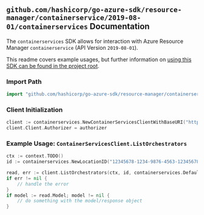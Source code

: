 
## `github.com/hashicorp/go-azure-sdk/resource-manager/containerservice/2019-08-01/containerservices` Documentation

The `containerservices` SDK allows for interaction with Azure Resource Manager `containerservice` (API Version `2019-08-01`).

This readme covers example usages, but further information on [using this SDK can be found in the project root](https://github.com/hashicorp/go-azure-sdk/tree/main/docs).

### Import Path

```go
import "github.com/hashicorp/go-azure-sdk/resource-manager/containerservice/2019-08-01/containerservices"
```


### Client Initialization

```go
client := containerservices.NewContainerServicesClientWithBaseURI("https://management.azure.com")
client.Client.Authorizer = authorizer
```


### Example Usage: `ContainerServicesClient.ListOrchestrators`

```go
ctx := context.TODO()
id := containerservices.NewLocationID("12345678-1234-9876-4563-123456789012", "location")

read, err := client.ListOrchestrators(ctx, id, containerservices.DefaultListOrchestratorsOperationOptions())
if err != nil {
	// handle the error
}
if model := read.Model; model != nil {
	// do something with the model/response object
}
```

